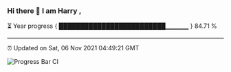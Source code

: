 ### Hi there 👋 I am Harry , 

⏳ Year progress { █████████████████████████▁▁▁▁▁ } 84.71 %

---

⏰ Updated on Sat, 06 Nov 2021 04:49:21 GMT

![Progress Bar CI](https://github.com/duykhang68/duykhang68/workflows/Progress%20Bar%20CI/badge.svg)
